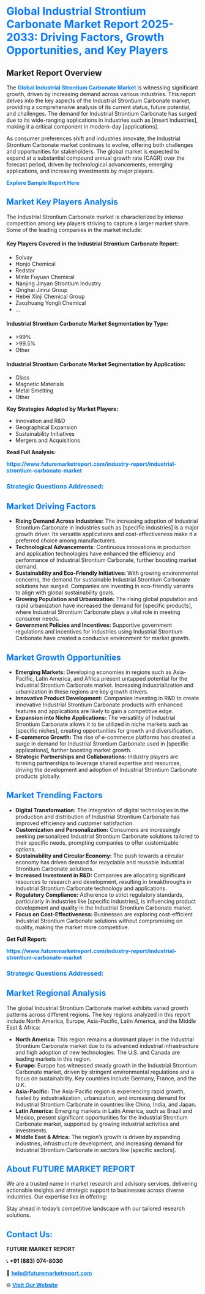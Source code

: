 <h1 style="color: #007BFF;">Global Industrial Strontium Carbonate Market Report 2025-2033: Driving Factors, Growth Opportunities, and Key Players</h1>

<section id="overview">
<h2>Market Report Overview</h2>
<p>The <a href="https://www.futuremarketreport.com/industry-report/industrial-strontium-carbonate-market" style="color: #007BFF; text-decoration: none;"><strong>Global Industrial Strontium Carbonate Market</strong></a> is witnessing significant growth, driven by increasing demand across various industries. This report delves into the key aspects of the Industrial Strontium Carbonate market, providing a comprehensive analysis of its current status, future potential, and challenges. The demand for Industrial Strontium Carbonate has surged due to its wide-ranging applications in industries such as [insert industries], making it a critical component in modern-day [applications].</p>
<p>As consumer preferences shift and industries innovate, the Industrial Strontium Carbonate market continues to evolve, offering both challenges and opportunities for stakeholders. The global market is expected to expand at a substantial compound annual growth rate (CAGR) over the forecast period, driven by technological advancements, emerging applications, and increasing investments by major players.</p>
</section>

<section id="overview">
<p><a href="https://www.futuremarketreport.com/request-sample/reportId=97772" style="color: #007BFF; text-decoration: none;"><strong>Explore Sample Report Here</strong></a></p>
</section>

<section id="key-players">
<h2 style="color: #007BFF;">Market Key Players Analysis</h2>
<p>The Industrial Strontium Carbonate market is characterized by intense competition among key players striving to capture a larger market share. Some of the leading companies in the market include:</p>
<h4>Key Players Covered in the Industrial Strontium Carbonate Report:</h4>
<ul><li>Solvay</li><li>Honjo Chemical</li><li>Redstar</li><li>Minle Fuyuan Chemical</li><li>Nanjing Jinyan Strontium Industry</li><li>Qinghai Jinrui Group</li><li>Hebei Xinji Chemical Group</li><li>Zaozhuang Yongli Chemical</li><li>...</li></ul>
<h4>Industrial Strontium Carbonate Market Segmentation by Type:</h4>
<ul><li>&gt;99%</li><li>&gt;99.5%</li><li>Other</li></ul>

<h4>Industrial Strontium Carbonate Market Segmentation by Application:</h4>
<ul><li>Glass</li><li>Magnetic Materials</li><li>Metal Smelting</li><li>Other</li></ul>
<p><strong>Key Strategies Adopted by Market Players:</strong></p>
<ul>
<li>Innovation and R&D</li>
<li>Geographical Expansion</li>
<li>Sustainability Initiatives</li>
<li>Mergers and Acquisitions</li>
</ul>
</section>

<section>
<p><strong>Read Full Analysis: </strong></p><a href="https://www.futuremarketreport.com/industry-report/industrial-strontium-carbonate-market" style="color: #007BFF; text-decoration: none;"><strong>https://www.futuremarketreport.com/industry-report/industrial-strontium-carbonate-market</strong></a>
<h3 style="color: #007BFF;">Strategic Questions Addressed:</h3>
</section>

<section id="driving-factors">
<h2 style="color: #007BFF;">Market Driving Factors</h2>
<ul>
<li><strong>Rising Demand Across Industries:</strong> The increasing adoption of Industrial Strontium Carbonate in industries such as [specific industries] is a major growth driver. Its versatile applications and cost-effectiveness make it a preferred choice among manufacturers.</li>
<li><strong>Technological Advancements:</strong> Continuous innovations in production and application technologies have enhanced the efficiency and performance of Industrial Strontium Carbonate, further boosting market demand.</li>
<li><strong>Sustainability and Eco-Friendly Initiatives:</strong> With growing environmental concerns, the demand for sustainable Industrial Strontium Carbonate solutions has surged. Companies are investing in eco-friendly variants to align with global sustainability goals.</li>
<li><strong>Growing Population and Urbanization:</strong> The rising global population and rapid urbanization have increased the demand for [specific products], where Industrial Strontium Carbonate plays a vital role in meeting consumer needs.</li>
<li><strong>Government Policies and Incentives:</strong> Supportive government regulations and incentives for industries using Industrial Strontium Carbonate have created a conducive environment for market growth.</li>
</ul>
</section>

<section id="growth-opportunities">
<h2 style="color: #007BFF;">Market Growth Opportunities</h2>
<ul>
<li><strong>Emerging Markets:</strong> Developing economies in regions such as Asia-Pacific, Latin America, and Africa present untapped potential for the Industrial Strontium Carbonate market. Increasing industrialization and urbanization in these regions are key growth drivers.</li>
<li><strong>Innovative Product Development:</strong> Companies investing in R&D to create innovative Industrial Strontium Carbonate products with enhanced features and applications are likely to gain a competitive edge.</li>
<li><strong>Expansion into Niche Applications:</strong> The versatility of Industrial Strontium Carbonate allows it to be utilized in niche markets such as [specific niches], creating opportunities for growth and diversification.</li>
<li><strong>E-commerce Growth:</strong> The rise of e-commerce platforms has created a surge in demand for Industrial Strontium Carbonate used in [specific applications], further boosting market growth.</li>
<li><strong>Strategic Partnerships and Collaborations:</strong> Industry players are forming partnerships to leverage shared expertise and resources, driving the development and adoption of Industrial Strontium Carbonate products globally.</li>
</ul>
</section>

<section id="trending-factors">
<h2 style="color: #007BFF;">Market Trending Factors</h2>
<ul>
<li><strong>Digital Transformation:</strong> The integration of digital technologies in the production and distribution of Industrial Strontium Carbonate has improved efficiency and customer satisfaction.</li>
<li><strong>Customization and Personalization:</strong> Consumers are increasingly seeking personalized Industrial Strontium Carbonate solutions tailored to their specific needs, prompting companies to offer customizable options.</li>
<li><strong>Sustainability and Circular Economy:</strong> The push towards a circular economy has driven demand for recyclable and reusable Industrial Strontium Carbonate solutions.</li>
<li><strong>Increased Investment in R&D:</strong> Companies are allocating significant resources to research and development, resulting in breakthroughs in Industrial Strontium Carbonate technology and applications.</li>
<li><strong>Regulatory Compliance:</strong> Adherence to strict regulatory standards, particularly in industries like [specific industries], is influencing product development and quality in the Industrial Strontium Carbonate market.</li>
<li><strong>Focus on Cost-Effectiveness:</strong> Businesses are exploring cost-efficient Industrial Strontium Carbonate solutions without compromising on quality, making the market more competitive.</li>
</ul>
</section>

<section>
<p><strong>Get Full Report: </strong></p><a href="https://www.futuremarketreport.com/industry-report/industrial-strontium-carbonate-market" style="color: #007BFF; text-decoration: none;"><strong>https://www.futuremarketreport.com/industry-report/industrial-strontium-carbonate-market</strong></a>
<h3 style="color: #007BFF;">Strategic Questions Addressed:</h3>
</section>


<section id="regional-analysis">
<h2 style="color: #007BFF;">Market Regional Analysis</h2>
<p>The global Industrial Strontium Carbonate market exhibits varied growth patterns across different regions. The key regions analyzed in this report include North America, Europe, Asia-Pacific, Latin America, and the Middle East & Africa:</p>
<ul>
<li><strong>North America:</strong> This region remains a dominant player in the Industrial Strontium Carbonate market due to its advanced industrial infrastructure and high adoption of new technologies. The U.S. and Canada are leading markets in this region.</li>
<li><strong>Europe:</strong> Europe has witnessed steady growth in the Industrial Strontium Carbonate market, driven by stringent environmental regulations and a focus on sustainability. Key countries include Germany, France, and the U.K.</li>
<li><strong>Asia-Pacific:</strong> The Asia-Pacific region is experiencing rapid growth, fueled by industrialization, urbanization, and increasing demand for Industrial Strontium Carbonate in countries like China, India, and Japan.</li>
<li><strong>Latin America:</strong> Emerging markets in Latin America, such as Brazil and Mexico, present significant opportunities for the Industrial Strontium Carbonate market, supported by growing industrial activities and investments.</li>
<li><strong>Middle East & Africa:</strong> The region’s growth is driven by expanding industries, infrastructure development, and increasing demand for Industrial Strontium Carbonate in sectors like [specific sectors].</li>
</ul>
</section>

<footer>
<h2 style="color: #007BFF;">About FUTURE MARKET REPORT</h2>
<p>We are a trusted name in market research and advisory services, delivering actionable insights and strategic support to businesses across diverse industries. Our expertise lies in offering:</p>

<p>Stay ahead in today’s competitive landscape with our tailored research solutions.</p>

<h2 style="color: #007BFF;">Contact Us:</h2>
<p><strong>FUTURE MARKET REPORT</strong></p>
<p>📞 <strong>+91 (883) 074-8030</strong></p>
<p>📧 <strong><a href="mailto:help@futuremarketreport.com" style="color: #007BFF;">help@futuremarketreport.com</a></strong></p>
<p>🌐 <strong><a href="https://www.futuremarketreport.com/" style="color: #007BFF;">Visit Our Website</a></strong></p>
</footer>